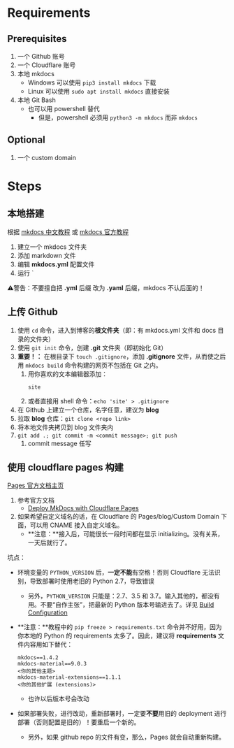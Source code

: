 # Requirements 

## Prerequisites 

1. 一个 Github 账号
2. 一个 Cloudflare 账号
3. 本地 mkdocs
   - Windows 可以使用 `pip3 install mkdocs` 下载
   - Linux 可以使用 `sudo apt install mkdocs` 直接安装
4. 本地 Git Bash
    - 也可以用 powershell 替代
        - 但是，powershell 必须用 `python3 -m mkdocs` 而非 `mkdocs`

## Optional

1. 一个 custom domain 

# Steps 

## 本地搭建

根据 [mkdocs 中文教程](https://markdown-docs-zh.readthedocs.io/zh_CN/latest/) 或 [mkdocs 官方教程](https://www.mkdocs.org/user-guide/)

1. 建立一个 mkdocs 文件夹
2. 添加 markdown 文件
3. 编辑 **mkdocs.yml** 配置文件
4. 运行 `

:warning:警告：不要擅自把 **.yml** 后缀 改为 **.yaml** 后缀，mkdocs 不认后面的！

## 上传 Github

1. 使用 `cd` 命令，进入到博客的**根文件夹**（即：有 mkdocs.yml 文件和 docs 目录的文件夹）
2. 使用 `git init` 命令，创建 **.git** 文件夹（即初始化 Git）
3. **重要！：** 在根目录下 `touch .gitignore`，添加 **.gitignore** 文件，从而使之后用 `mkdocs build` 命令构建的网页不包括在 Git 之内。
    1. 用你喜欢的文本编辑器添加：
        ```
        site
        ```
    2. 或者直接用 shell 命令：`echo 'site' > .gitignore`
4. 在 Github 上建立一个仓库，名字任意，建议为 **blog**
5. 拉取 **blog** 仓库：`git clone <repo link>`
6. 将本地文件夹拷贝到 blog 文件夹内
7. `git add .; git commit -m <commit message>; git push`
    1. commit message 任写

## 使用 cloudflare pages 构建

[Pages 官方文档主页](https://developers.cloudflare.com/pages/)

1. 参考官方文档
    - [Deploy MkDocs with Cloudflare Pages](https://developers.cloudflare.com/pages/framework-guides/deploy-an-mkdocs-site/#deploy-with-cloudflare-pages)
2. 如果希望自定义域名的话，在 Cloudflare 的 Pages/blog/Custom Domain 下面，可以用 CNAME 接入自定义域名。
   - **注意：**接入后，可能很长一段时间都在显示 initializing。没有关系，一天后就行了。

坑点：

- 环境变量的 `PYTHON_VERSION` 后，**一定不能**有空格！否则 Cloudflare 无法识别，导致部署时使用老旧的 Python 2.7，导致错误
    - 另外，`PYTHON_VERSION` 只能是：2.7、3.5 和 3.7。输入其他的，都没有用。不要“自作主张”，把最新的 Python 版本号输进去了。详见 [Build Configuration](https://developers.cloudflare.com/pages/platform/build-configuration/)
- **注意：**教程中的 `pip freeze > requirements.txt` 命令并不好用，因为你本地的 Python 的 requirements 太多了。因此，建议将 **requirements** 文件内容用如下替代：
  
    ```
    mkdocs==1.4.2
    mkdocs-material==9.0.3
    <你的其他主题>
    mkdocs-material-extensions==1.1.1
    <你的其他扩展 (extensions)>
    ```
    - 也许以后版本号会改动
- 如果部署失败，进行改动，重新部署时，一定要**不要**用旧的 deployment 进行部署（否则配置是旧的）！要重启一个新的。

    - 另外，如果 github repo 的文件有变，那么，Pages 就会自动重新构建。
